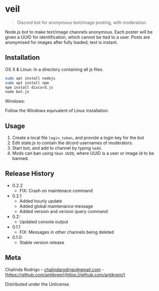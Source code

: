 # veil
> Discord bot for anonymous text/image posting, with moderation.

Node.js bot to make text/image channels anonymous. Each poster will be given a UUID for identification, which cannot be tied to a user. Posts are anonymised for images after fully loaded; text is instant.

## Installation

OS X & Linux:
In a directory containing all js files.
```sh
sudo apt install nodejs
sudo apt install npm 
npm install discord.js
node bot.js
```

Windows:

Follow the Windows equivalent of Linux installation. 

## Usage

1. Create a local file `login_token`, and provide a login key for the bot
2. Edit state.js to contain the dicord usernames of moderators.
3. Start bot, and add to channel by typing `%add`.
4. Mods can ban using `%ban UUID`, where UUID is a user or image id to be banned.

## Release History
* 0.2.2
    * FIX: Crash on maintenace command
* 0.2.1
    * Added hourly update
    * Added global maintenance message
    * Added version and version query command
* 0.2:
    * Updated console output
* 0.1.1
    * FIX: Messages in other channels being deleted
* 0.1.0:
    * Stable version release

## Meta

Chalinda Rodrigo – chalindarodrigo@gmail.com - [https://github.com/antikrem](https://github.com/antikrem/)

Distributed under the Unlicense.
